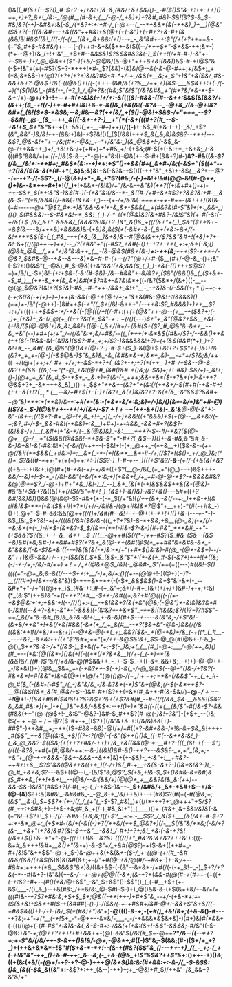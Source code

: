 ()&((*_#(&+(--$?()_#-$+?-*+/_+&:+)&-&;(#&/+&+$&/()-_-#($()$"&-+:+*-++)()-++;+)+?_&+!_/&:-_(@(#__(#-&+;(__/-@-/_+&)+)+?&#_#&)-$&!(_&?_$-&_$-#&)&?(-+)_-&#&_+:_&(*-$_/(*&?+:+:+#-/_(-@+--(_--*+&&*(&(-++&)_)+__)(@&"($&$+?(-((($&:&#+--+&(_(&"_++#&:+&(@_+(+(-&"_)+(+#+?+&-#+(&(&*&/&!_#&$((&!_(((-/(-(/__((&+_&+&&:(+()--+_-_&"&#+-+:$"(/+(+?+*_++_&_-(+"_$_#+$-#&#&/_)+$--($-_()+$+$_#-&+&($++-&($((_--/+++$+"-$+_&$-++;&*-)(*+--@+)(&_/+!+:&"__+$+#--&_&$&)$?&$&#&?&(-)_$(++!(/+#-#-)-_&"+-_+-$&*-)+/_@_@&*+($"-)(+&/-@_@&/(&-@+"+_++&+&!(&&)_)&$-#-*(@$"&(-$+!&"+(+(-#$?($+?-*+++!+#-_$?(&&)-(&)_&_/_@--&(-&-@-#+_+;+/&$+;_+(*&;&*&$-)+_(@_)$?($+?+/+?+)&/&?___#_$+#-*+/-+_/&&(*__&;+_$"+)&"+&($&/_#&-&&+&+?-@&$+:&(-((@&_()+_(_((_-(+++-(&#_/&(+?&__/_++;_$+)($&$-___&$&++:+(-/(-+)(*($()()&!_-(#&!--_(+?_)_/_@+?&;(#&;$"&!$"(/&?&#&_+"(#+?&/+&-*-$-&+:_/__+)-@+/+)+!+*--+*-#_(+:&)&(+!+/+:-&(_(((_&!-#&&-((#--&++:_$&$(&(&&?_/+(&++;($_-+!(/-)+*-#+#+:&:+&-*-&()&_(*&(&:(-&?&--_-@+&_/(&-@+:&?&#+(_(&!($+$-*&$&;--&;_#&*--&?(++(&/_+($()-@&!+$&$-/+"+++_--$?-$&#(-_@-_(&_--++_&(((-&+-+?-)__+"(*(-&+(((#+?(#_--$-+&!+$_$+"&"&+-*+__(+-&*&:(_+-__-#+)+*+__)(/((-)__+-&$_#(*&-(-+)-_&/_+$?(*&"_&&"-)&/&!++-(&*&:+)&)-+$?&!()(_($(/&&(++_+$_&(_&;&)&$&?--+*+!_-_--&$?_@&-&!+"+--/&;(#+:-@&;_+-*+/&"&:_)(&_@&$+!-/_-&$_&-@-/+*&&++_)+/_+&!+&-/+(+#+)+*+#&_+/-(+$&;(#-$(*(-&:+*_+&+&;_/-&(((#$"&&&/+)+:_((_-/_)&_($-&+;-*-@(-+"&:((-@&(+--$-#+(&&+?_)_#-)__&?-#&((*&-$?(/&__/&!+:-++#+;_#&$+(&:--+)+*+:_+$"()-+&&(#+(_&+#-/&;(-&$+"($((+*--+?()&/($(&-&(*(#_-+*(_&)&;&)&:__+&(-&?&-+$()((-++"&"_+&)+-&$_(__&?_+-$-@$?-_(_+-__-_+?-/(-_$$?-_(/-@(&+/+*-_&_+?$?(#&;_/-(-)+_&!+!&#(@_@-_&!(#-@+_+;()+)&_--&*++-#+!+!(/_)__+!+&&+-/&!&)_/+"_/&-&-+*&"&)(++?((+!&*+#+(_)-_+)-___++-$&+_$(*+:&"&_-)&$(#-)(-(*&"&:(/&--*-_&((#-/+#+&+#$?+?&_$?&:+#-__&(&-$+"(*&/&&&$($(/-#_&(_+!&+&-+;_)---(+-_/+/&:_&(-_++++-++-#_+_+_-_(&+++_/(&(&-(+#-----*-@+"_@$?_#+:+)&"&&-&+!+-&_&+-$&&(__+(#&?&!_#-_$"&)+!+:_&&-_)()()_$(#&&&)--_$-#&*&!+*_&&!_(_)-/-*-((*(@&)&?(&+#&?-/&!$"&)(*+*-#(-&:(-+/&(+$-/&/_&+"-&&&&/_(&&&?&!&/+?-)&"_&()&_+((/(&+"+(_)_$&"($+*&+-*&$(*&+--&/+_+*&)+&&&&)_&-(_+&)&;&*($(*(-&#+-&-(_&+(+&:+&+/(-&!+*+*&$($-(_(_#&_-++(+&_(&__)&+&)&--#(@&(&++/$?&*&"&#+!(+&)+?+-&!-_&*+(()(@_++-+)_++)--_/$?($+*_#&"+"((-#$?_+&#(-()+-+?+-+*(_+:+;&*(-&;()(@&#_@&__/_++"+)&"&:&++_(__-(&-@&$(#&+(&-)__+:-++(&;__+++!$?-*+*+/-@&?_$&#_&-@--+_&--&---&_)+&+#-#-*_(_+--(/$?$"(@+/+#-*($__(#+/-@-&_-()+;&"(-$?+:()(&$"(_-@&)_#_$-@&)(+&"_&&:(+&;&&($_(_)_)-*&(-(()+++$_@$?+)+/&/(_-$+)&!-*_(+:+$&-(-&:(#-$&)-/&--#&_&"+-&/&?+;(*___$&"(/&&()&_(_($+_&*--_$_#_)__(++-&_++(&_&+)&#(*$?_#&_+-&?&!&*+_((-/&?($&*+/(&+)((-__--@(@_$_@&?_(&!+?(___$?&)-#&_-#-*++-/&&+_&!+"__-_-+&)&-(/-$&$((+_(*()-$+;_-_+(-+;&!_/&*(-+(+)+)+)++(*&_-&&(-@+*(@+/+;+"&_+&(#&-_@&!+:_/&&&_&)()(++)+_-/&"_(-@_++)-)&#+_+$(-+"((_$+!_/&!-&+++"_(--++&:$?_#&&&)+)++__$?+:_+_/_+(((++_+$&$+:+/-+&((-(@(((/+!(/-#+:_(+_(_+_(@&"++-@--(+__-+($&?+;(-_)+_(+&)+_&-(/_@(+_((++?&:(*_$&"-$+:-$(/()_(---)_$+"+_&"(@&?+$&__+&(-(+!&/($(@-@&!+)&_&:_&&!+((@-(_&+/(#+/+(&#($+($?_#_@&"&-&*+;_--&_+&"(--)+#+(+;+"_/-/(/&"&:+;&/+#&/--((_(+++!+:&*&$(/_#&_-/$?-/--&&()++&(++($(-(#&&-_&(-(&!_)&)($$?-#+_+;+/$?-)_&&&&&&!+?_)+(_+_(&$(#&#(*+)_)+?&!+#_--_&#(-(&_@&"(@()&+(@+?-)-#-$+(_$_)-&(@+$+_&:+?+$$"+(-)&:+!&(&?+_+_+-(@-)(-&$_@&-_)$"&_&)&_-&_(&#&*&-+)&*+_&)-__-+*+/$?&;&/_++((-+/(@+(_++;+/-#+-+/+;+-&$-*+?+(_(&?+-+;+?(*(++_-)+#-/+$&--@-$_--(&?+*(&&-((&;(-+"(*-@_+&:(@+#_(&#()&#-*()&;(/-$&)+;+!-#&)-$&/+)-_&!+;()-)(@+_+_&"(&_#_$--+$+_-_&:+)+?(&-(-_+++;&&-+&*($-_+?&+_(+)-&-$++$?_@&$+?+_-&++++&_&)_)()-+_$_$+"++&+-(&?+"+(&:(/(++&+/-$(#+#(-+&-#+!(++$-$&(+!$?(_-_(*($__-_-_&/+#+$(+-(-)+(&?+_&(+)&/&?+?-&(*(&_-&"&&$?_&_&_#+*_$-@$"&)+++:_+(_++&)_/&-+:__+#(+-(&:-(+&+-&/+:&;&)+/-)&/()(&+-&/+)&"+#-@_)(($?&-_$-)(@&#++--_++!+/(&+/-$$?+!+--$(++-&+()&!-_&:&__@-@(-&"+:_-&"-(&++;(/($+?-#+:_@+!+;&_+!+_-)(_-/+)+&&!((+"&&&)+$(+(@--__&+&:_/(-+;&?_#-/-$-_&&-#&!(-+&&)+:&__)+#+)-+-#&&_-&&+#+?(&$?-$($&!&$-/+)__(_&#+!+"&-+/(-_&(@&)&)_-&:____+++?-$-*-*_#_/-+&?($(@-@+__@-/__+"($(&_&(@&$&!-*+$&-$"+*-#+?(_&$--_)_)()+_-_&-_#&;&"&#_&-&-)&+&!-&(*-#&:&!+(-_(-&/(_(/-++--(-$&!+!-(+;_@++_-(*+&__+)($&*-&-*-(_+-@(/&#(++$&&(_+#&:-)+;__&*(_-*-(+!(&+*__&+-#-/+;(/$?+!($()-_+/_@_)&;(*()+_$?&((#-+++_$_)$"+(+(+)+*+:+:-)($$?-)_)-#-+--_)(((+$"&?_/__-&-__(+_(/-(+&(&(+&?(*(+&-+:+(&:+;(@(#+(_#-*&(_-+/-+_/&*_((+$?(__@-/&(_(+_+"(@_)+-+)&$+++_-&&/--&)+!-$-*_-(/&!-&&"(+&/(*+:&;+)(+&&+!_/+_+#-@-@-+$?-*&&&&_#&?_&_@(*_@++$?_/-@+)+#+"+&_)&!-)_/_--)_&+_(&(+(-+!&$&_&$+*&(&-(@&)-#&"&!+$&*+?&((&(+_+(/($(/&"+#+!_)_(&$+)-&_/_)&)-/&?+&()_---&#+((_+?&#_/&&_)&)_)()&*&_(@(&_@-*$?-#&+(*-(-*_$(/+"&!(*(/+_+(_&+;-&(/--+:_)+*_+&-+!(&(#&!&$-++-(-&:($&_+#(+$?+$(/+/_/-/&#&_-/(@+#&!_&+?_@$"+__++)-*(#(-+#&_-)()+!_@+"-$-#-&&:&&_(_@+*+((/()+/&#(#-*_-&!+-+-_@+!+_-*+!+!()+&-_(---_+-*-)_-&$_(&:_$+?&!-*+(+/(((&(/&#($&/&-(((_+?+?&)-&-*+&&;+&__(@-_&)(-+/(/-+&;&+(+(-_)-#+$-(&+&?-$_$_/(&+-(++!-#&-$?-&-)(#+#&"_++*&#_-+"-(+$&_&?$?(&_+-+-&_-&*+-_$-/((__-@+_+#($(/(*-)++-#$?($_#&-($&--(&$-+&)&#(*&;&#-)+*&#+#$?(_+?&+_&(@-*___++(&#(@_$(*_++#&"&*&#&-&*_-&"&&&/(-&-$?&*&:((--+)&(_&(&(-+)&:-*_/+"(+_#+$()&:&)-#(@_-(@+-&$+)_--/-_&"++_)&*_@-&&/+/--+;-(_$&(&(_$+$_(&$-_&"$"+:(*-&(+_#-$(-&?+!+-+!(*___+((&;(_-)-+-/+;-/&/-#_/+$+)+!-/_++$(@&*_@_$_/&)(-_@&#-_$"(++_(+((---)_#((&!-$()((((+"-@+_&;&-&((/--+$+*+!+__/-)+;&/+:()((+*--(@_@+!-)(@+)($-)$?-*__(/(_(#+)+!&+-_-/&*&"&)($-+++&*+*+(-(-$+*_&&$&$()-&+*$"&!-&+(-_--&#+*+"-/+"(((@++_)&_(#&-+:_#-(+_&"+;&*(/-#+_(&+!+/+/+)&#-/+-+;+:&)(*_(&:$"(*++&)&"-+((+_++$?($+#__-$+*-/&#((+;&?+#(@((((-((+-+&$_@&:+:+;+&&:+!(--/()()+:-(__-+&!&&+?(&(*___+&"(@&;(_-@&"_)+-&!&)&?&*_#(*-/&#(*(--_&_+?-&+;-_&"+-(-&&&!(-(_&:&?_+-+&*$"_-++&!(#&(&;$?_/(*_)$?-)$?_#_$$"-++/_&(/+"&-&#_(&)&_&?&-&!+:__+-&-&)(#+$--+----_&(&"&;-/_+$"&!-(&+&/++&"+!+&(/+&(#&&(-&*(+_/_+_&(#__--+?($&+&"-@&-_)&&(/(/&((&&:++___#(/+_&)+--_&;+)(--@+&-@(-+(__+;_&&?($&-_+(@-+&)+/&_(-+((*_(_#__-_---+&?_-&*&:++((+"$?&#+;+*+"(+_/++-&_@_$&:&+_$_$-@_@(#(@&+-/-&_)-@()_$+_+?&:&:-/+*(/&$-)_$_+&_((+*+;-$(-_)&;+(_(__(#_)-@+:___/-@(++_&)()(#_+--(*&:(@((&*-)()&(+!(-((+*(/+?&+&__)(/+-(_(-+)+*(&(&&)&/_((#-)$"&/()+_&/&*-@(*_#_$&&++_-_+-$-$_-+((-&*_&&+&;_-+!+)-@-@++-_-/&*&)()+)(@&__$&*+_+*-*(-_+&?++-$(-+)-&(_-/-@_@&$(--@+"()&_-/+?&?(_-#&+&_+!+#(&&"+!&-&*(@+(+!_@_/+"(@(*()_@-/($-_+!+-+;-$+&-_(/&&$"-+_(_+_#-@_#($_(-(&#-(-#$"_/(_-)&"&/&_-/&:&?&+(-+)$"&+(@&;(/-$(-&*++$?-__@((&$((&*_&(#_@&/+$-*-)&#-#+($?++(*&*(#_&+*-#(&-$&/_/_)+__@_$-/+--$+!_@+!-__/_(&&+#&#($&!&!+?&?&$+?&+(+$?&#(#_--#-((/(/&&_$&-__&&&!($&?&_&#_#&:+)(+_)-+(__)&"+&&/-&&$+:--+!()+)+"&#(*(*-(_(+_(__(&/$"-#()&-$?-&_&(#&&(++"(@-_(@_$+!-_&:$"-@&?-)&#-$_#+*$?(#-@_(-)&!+?&"_)-(+$+_--()&;($_(_$-+-@-/-@$?($-#+-+_(($?+)(/&"&+&-+:(/&/&)&&(+_)-#_#$"-)++&#__+;+*+(($+#&&+&&)-@(/+/+#((+?-_&#+&&-_/+!&*-&+$&_&!+++-_#($$"_++&(@((&:&_+$_)(($?+:$?(/_@(-(-&"($++()()&_((-#(--&+*&:&!_)-(_&_@_&&?-$((_$&;(+(++?+#&/-++)+)&_+&((&&(@-*-__#+?-(((_(&!-+(---$"_)(/(((-&?&;-*+#(+(#_)_@&/-++:-*-&-)((&!()&#-&()-++?_+--&$&?-_+;+"_(&;+;-*&"+_(@-+-*&&&-($_&+-&&&-+*_&_++)&)+(+_-$&)-_+:&"+!__+#&?-++#+!+&__$?$"&&(@&*+&((+*_)(/-/+)&(_#-+__+&(&-&+?-)()&*&!&?-)(_-@_#_+&+&;$?-_--&$+((@--(_-(&/$"&;_@$?_$(+&;+!&*-$_$+*()&#&-&*&#_)_&($_#++&_(++!+&+!__--(@&/--&:(&&/+)(@(@+_+__&&?&!&_&:(++)--&&-$&_-)&/&"(#&$+?(/-#(_+;-(_/-+&$-)&-+__-_$+/&#&/+_&*-*&#+$--+/&-(@-(&__)$?+:&(&#&!_-&#&#&_-_-@_&-*_/&/++&)+--+(#&)$?(#(+(_-#(@&;+;(&$"__&:()_$_$-$_$$?+:(+-)(/_/_(+"(_-$_-$?_#&)_)+((/(*-++?+:_@+++"+$_/$?(#_++:+$_#&;+)+!+$-+&;(#_&_+(/-)_#&_&:+"(_(____)()+-(#&+_&+$&:_/&)&_(-&(+"&!-+$?+!_$+-_/(/--&#&-(+&;&;_/(*(+$?__+:+:-__$$?_/_&($+___(&(/&+-#-$+?+:+-&*_@+:_(+$+#-*(_&/+(-&((-)+?(/++&/(++$_@&?+)(/-__$(/&"&/+*&;(-&/+?(&-__+&_+"(*+?_&_)&#$?($&!-$++&"__-&&!_/-#+!+?+;&!_+&:(-&-+?&!(/&*+$()+*&$-*$"+"_-_@-_((_/+!+!(*&-_-&?&:-((_(/()+"_#&?&:&+&?+++*&!+:(((-&*+#_&+++!&#+__&()+"(*_&_-+)_-&*-*$"+/_+&#(@$?_)-_+_($-&+((*+#+_-#+/&!$"&++$$"-@-+_$-)&-_@++_&(+&(&_+-($-/_+-((@-(+:(#_-&#(&&/(&&/(+&$(_&)&)&(&#(&+;+_-$(/$"+#(@-+&/_@(#_/-_+#&*+*-)+-&;_/+--#&#+:++++(*&__$&&$"&+_)&/((&+&$-(-(&"--&*&*-/+#(/(-(-+_&!+_-)_$+?_/+?&*(*-*--_#(&+?-(&"&)(+-*&_-/--_+-@_+(@_@((-&+;(&-*+?+(_&&*-#(@(#-*+_(#_+_+-(+((_+*(-+:&?+#+--*(#()(*&/_@+&$"_-&"_$+&$"()-$$"()_(_(-#__+$+(+-&$(___-/()_&_)--+&(#&:_/+*&/&:_@-$_#_)-$-)+)_@()&&-&-(+$(&_+_+&/+-&/+/+_(((#_)&--*+?$?+#&:&;+$+$_$+;_@_&((-++!++-)+#_+$"&_--+/-(+&-*+:+-($_(&$+$&!+$&*+#($-*+(&#_#_#(_-*()-)-/($&/(-+-+#&#+/&#-@+:-&&+$"&+&/((-*+#&$&(()+)-/+)-(&/_$(*(#&)+"_)&"+)-__@((()-&-*+;-*(*+#()_+&!(*&*+;(+&-&*()-#__-_-*-*_-+?&;_-+"-+(*__(-+!_$+_-*-@++--&*&/-___-_-/-+&&&*&$&+&)-)(#+)&)_#(*&_&+(-(((/(@+(-(_#-#$"+:&)&-&(_&-$-#+:-/&_&_(_+_(+&:(&+!-&$"-&&$&;-#_/$"((-$-@&:+_&"-*+;(@+*+?+*+!+#+&&+_+-(_@_(-&&"_$(/&:(#_$_$-$-@++__$?$"_/&--((--*+?+:_+-_$"&/(/&/++-$-&++()&!&/_-_@+;-@&*+;_#((-)$"&;-$(&&;(#-)($+/+_+?_)+(++&+&*&*+!$"_#($+&-*-*+!--(&-+(#&?($$"&_()---++-+)_/(_-_+;-(_+(-+!&"&"-++_()+&-#-++;_&--&;(-_+&-(@&_+:$"&$&?++$"&_+:()++--+)()&;((+(&:(+&/(_-(_@+/-*+?-*+?-@-)+*++_@(&+$()&:&:(#+&&:+:-&-/(_-$-_&$&:()&_(&((-$&*_&((&"+:__-&$?+:++_(&--)-++)+;+_-@&!+#_$_)_/++&"-/&_&&+?&"&/+"
